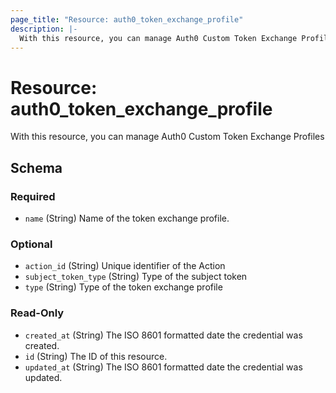 ```yaml
---
page_title: "Resource: auth0_token_exchange_profile"
description: |-
  With this resource, you can manage Auth0 Custom Token Exchange Profiles
---
```


# Resource: auth0_token_exchange_profile

With this resource, you can manage Auth0 Custom Token Exchange Profiles



<!-- schema generated by tfplugindocs -->
## Schema

### Required

- `name` (String) Name of the token exchange profile.

### Optional

- `action_id` (String) Unique identifier of the Action
- `subject_token_type` (String) Type of the subject token
- `type` (String) Type of the token exchange profile

### Read-Only

- `created_at` (String) The ISO 8601 formatted date the credential was created.
- `id` (String) The ID of this resource.
- `updated_at` (String) The ISO 8601 formatted date the credential was updated.


